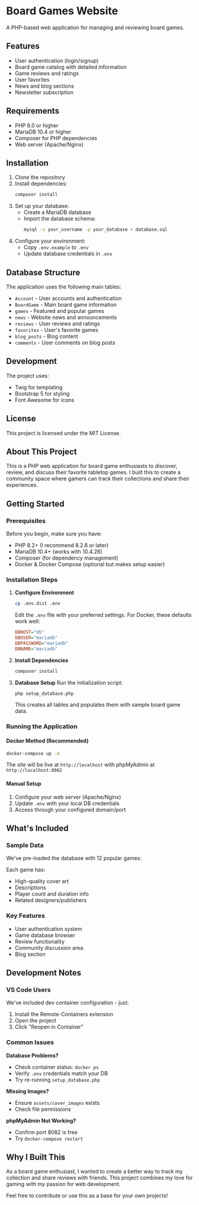 # Board Games Website

A PHP-based web application for managing and reviewing board games.

## Features

- User authentication (login/signup)
- Board game catalog with detailed information
- Game reviews and ratings
- User favorites
- News and blog sections
- Newsletter subscription

## Requirements

- PHP 8.0 or higher
- MariaDB 10.4 or higher
- Composer for PHP dependencies
- Web server (Apache/Nginx)

## Installation

1. Clone the repository
2. Install dependencies:
   ```bash
   composer install
   ```
3. Set up your database:
   - Create a MariaDB database
   - Import the database schema:
     ```bash
     mysql -u your_username -p your_database < database.sql
     ```
4. Configure your environment:
   - Copy `.env.example` to `.env`
   - Update database credentials in `.env`

## Database Structure

The application uses the following main tables:
- `Account` - User accounts and authentication
- `BoardGame` - Main board game information
- `games` - Featured and popular games
- `news` - Website news and announcements
- `reviews` - User reviews and ratings
- `favorites` - User's favorite games
- `blog_posts` - Blog content
- `comments` - User comments on blog posts

## Development

The project uses:
- Twig for templating
- Bootstrap 5 for styling
- Font Awesome for icons

## License

This project is licensed under the MIT License.

## About This Project

This is a PHP web application for board game enthusiasts to discover, review, and discuss their favorite tabletop games. I built this to create a community space where gamers can track their collections and share their experiences.

## Getting Started

### Prerequisites

Before you begin, make sure you have:
- PHP 8.2+ (I recommend 8.2.8 or later)
- MariaDB 10.4+ (works with 10.4.28)
- Composer (for dependency management)
- Docker & Docker Compose (optional but makes setup easier)

### Installation Steps

1. **Configure Environment**
   ```bash
   cp .env.dist .env
   ```
   Edit the `.env` file with your preferred settings. For Docker, these defaults work well:
   ```ini
   DBHOST="db"
   DBUSER="mariadb"
   DBPASSWORD="mariadb"
   DBNAME="mariadb"
   ```

2. **Install Dependencies**
   ```bash
   composer install
   ```

3. **Database Setup**
   Run the initialization script:
   ```bash
   php setup_database.php
   ```

   This creates all tables and populates them with sample board game data.

### Running the Application

#### Docker Method (Recommended)
```bash
docker-compose up -d
```
The site will be live at `http://localhost` with phpMyAdmin at `http://localhost:8082`

#### Manual Setup
1. Configure your web server (Apache/Nginx)
2. Update `.env` with your local DB credentials
3. Access through your configured domain/port

## What's Included

### Sample Data
We've pre-loaded the database with 12 popular games:

Each game has:
- High-quality cover art
- Descriptions
- Player count and duration info
- Related designers/publishers

### Key Features
- User authentication system
- Game database browser
- Review functionality
- Community discussion area
- Blog section

## Development Notes

### VS Code Users
We've included dev container configuration - just:
1. Install the Remote-Containers extension
2. Open the project
3. Click "Reopen in Container"

### Common Issues

**Database Problems?**
- Check container status: `docker ps`
- Verify `.env` credentials match your DB
- Try re-running `setup_database.php`

**Missing Images?**
- Ensure `assets/cover_images` exists
- Check file permissions

**phpMyAdmin Not Working?**
- Confirm port 8082 is free
- Try `docker-compose restart`

## Why I Built This

As a board game enthusiast, I wanted to create a better way to track my collection and share reviews with friends. This project combines my love for gaming with my passion for web development.

Feel free to contribute or use this as a base for your own projects!
